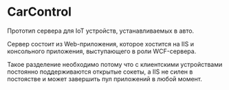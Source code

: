# CarControl
Прототип сервера для IoT устройств, устанавливаемых в авто.

Сервер состоит из Web-приложения, которое хостится на IIS и консольного приложения, выступающего в роли WCF-сервера. 

Такое разделение необходимо потому что с клиентскими устройствами постоянно поддерживаются открытые сокеты, а IIS не силен в постоястве и может завершить пул приложений в любой момент.
